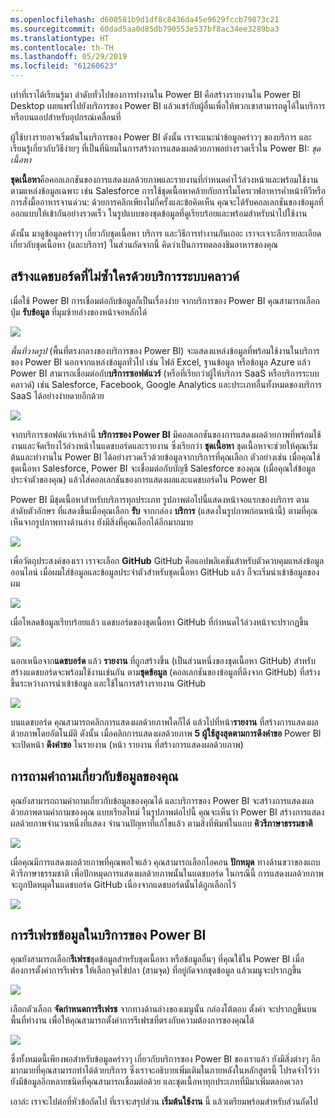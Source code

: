 ```yaml
---
ms.openlocfilehash: d600581b9d1df8c8436da45e9629fccb79873c21
ms.sourcegitcommit: 60dad5aa0d85db790553e537bf8ac34ee3289ba3
ms.translationtype: HT
ms.contentlocale: th-TH
ms.lasthandoff: 05/29/2019
ms.locfileid: "61260623"
---
```

เท่าที่เราได้เรียนรู้มา ลำดับทั่วไปของการทำงานใน Power BI คือสร้างรายงานใน Power BI Desktop เผยแพร่ไปยังบริการของ Power BI แล้วแชร์กับผู้อื่นเพื่อให้พวกเขาสามารถดูได้ในบริการหรือบนแอปสำหรับอุปกรณ์เคลื่อนที่

ผู้ใช้บางรายอาจเริ่มต้นในบริการของ Power BI ดังนั้น เราจะแนะนำข้อมูลคร่าวๆ ของบริการ และเรียนรู้เกี่ยวกับวิธีง่ายๆ ที่เป็นที่นิยมในการสร้างการแสดงผลด้วยภาพอย่างรวดเร็วใน Power BI: *ชุดเนื้อหา*

**ชุดเนื้อหา**คือคอลเลกชันของการแสดงผลด้วยภาพและรายงานที่กำหนดค่าไว้ล่วงหน้าและพร้อมใช้งานตามแหล่งข้อมูลเฉพาะ เช่น Salesforce การใช้ชุดเนื้อหาคล้ายกับการไมโครเวฟอาหารค่ำหน้าทีวีหรือการสั่งมื้ออาหารจานด่วน: ด้วยการคลิกเพียงไม่กี่ครั้งและข้อคิดเห็น คุณจะได้รับคอลเลกชันของข้อมูลที่ออกแบบให้เข้ากันอย่างรวดเร็ว ในรูปแบบของชุดข้อมูลที่ดูเรียบร้อยและพร้อมสำหรับนำไปใช้งาน

ดังนั้น มาดูข้อมูลคร่าวๆ เกี่ยวกับชุดเนื้อหา บริการ และวิธีการทำงานกันเถอะ เราจะเจาะลึกรายละเอียดเกี่ยวกับชุดเนื้อหา (และบริการ) ในส่วนถัดจากนี้ คิดว่าเป็นการทดลองชิมอาหารของคุณ

## <a name="create-out-of-the-box-dashboards-with-cloud-services"></a>สร้างแดชบอร์ดที่ไม่ซ้ำใครด้วยบริการระบบคลาวด์
เมื่อใช้ Power BI การเชื่อมต่อกับข้อมูลก็เป็นเรื่องง่าย จากบริการของ Power BI คุณสามารถเลือกปุ่ม **รับข้อมูล** ที่มุมซ้ายล่างของหน้าจอหลักได้

![](media/0-3-dashboards-cloud-services/c0a3_1.png)

*พื้นที่วาดรูป* (พื้นที่ตรงกลางของบริการของ Power BI) จะแสดงแหล่งข้อมูลที่พร้อมใช้งานในบริการของ Power BI นอกจากแหล่งข้อมูลทั่วไป เช่น ไฟล์ Excel, ฐานข้อมูล หรือข้อมูล Azure แล้ว Power BI สามารถเชื่อมต่อกับ**บริการซอฟต์แวร์** (หรือที่เรียกว่าผู้ให้บริการ SaaS หรือบริการระบบคลาวด์) เช่น Salesforce, Facebook, Google Analytics และประเภทอื่นทั้งหมดของบริการ SaaS ได้อย่างง่ายดายอีกด้วย

![](media/0-3-dashboards-cloud-services/c0a3_2.png)

จากบริการซอฟต์แวร์เหล่านี้ **บริการของ Power BI** มีคอลเลกชันของการแสดงผลด้วยภาพที่พร้อมใช้งานและจัดเรียงไว้ล่วงหน้าในแดชบอร์ดและรายงาน ซึ่งเรียกว่า **ชุดเนื้อหา** ชุดเนื้อหาจะช่วยให้คุณเริ่มต้นและทำงานใน Power BI ได้อย่างรวดเร็วด้วยข้อมูลจากบริการที่คุณเลือก ตัวอย่างเช่น เมื่อคุณใช้ชุดเนื้อหา Salesforce, Power BI จะเชื่อมต่อกับบัญชี Salesforce ของคุณ (เมื่อคุณใส่ข้อมูลประจำตัวของคุณ) แล้วใส่คอลเลกชันของการแสดงผลและแดชบอร์ดใน Power BI

Power BI มีชุดเนื้อหาสำหรับบริการทุกประเภท รูปภาพต่อไปนี้แสดงหน้าจอแรกของบริการ ตามลำดับตัวอักษร ที่แสดงขึ้นเมื่อคุณเลือก **รับ** จากกล่อง **บริการ** (แสดงในรูปภาพก่อนหน้านี้) ตามที่คุณเห็นจากรูปภาพทางด้านล่าง ยังมีสิ่งที่คุณเลือกได้อีกมากมาย

![](media/0-3-dashboards-cloud-services/c0a3_3.png)

เพื่อวัตถุประสงค์ของเรา เราจะเลือก **GitHub** GitHub คือแอปพลิเคชันสำหรับตัวควบคุมแหล่งข้อมูลออนไลน์ เมื่อผมใส่ข้อมูลและข้อมูลประจำตัวสำหรับชุดเนื้อหา GitHub แล้ว ก็จะเริ่มนำเข้าข้อมูลของผม

![](media/0-3-dashboards-cloud-services/c0a3_4.png)

เมื่อโหลดข้อมูลเรียบร้อยแล้ว แดชบอร์ดของชุดเนื้อหา GitHub ที่กำหนดไว้ล่วงหน้าจะปรากฏขึ้น

![](media/0-3-dashboards-cloud-services/c0a3_5.png)

นอกเหนือจาก**แดชบอร์ด** แล้ว **รายงาน** ที่ถูกสร้างขึ้น (เป็นส่วนหนึ่งของชุดเนื้อหา GitHub) สำหรับสร้างแดชบอร์ดจะพร้อมใช้งานเช่นกัน ตาม**ชุดข้อมูล** (คอลเลกชันของข้อมูลที่ดึงจาก GitHub) ที่สร้างขึ้นระหว่างการนำเข้าข้อมูล และใช้ในการสร้างรายงาน GitHub

![](media/0-3-dashboards-cloud-services/c0a3_6.png)

บนแดชบอร์ด คุณสามารถคลิกการแสดงผลด้วยภาพใดก็ได้ แล้วไปที่หน้า**รายงาน** ที่สร้างการแสดงผลด้วยภาพโดยอัตโนมัติ ดังนั้น เมื่อคลิกการแสดงผลด้วยภาพ **5 ผู้ใช้สูงสุดตามการดึงคำขอ** Power BI จะเปิดหน้า **ดึงคำขอ** ในรายงาน (หน้า รายงาน ที่สร้างการแสดงผลด้วยภาพ)

## <a name="asking-questions-of-your-data"></a>การถามคำถามเกี่ยวกับข้อมูลของคุณ
คุณยังสามารถถามคำถามเกี่ยวกับข้อมูลของคุณได้ และบริการของ Power BI จะสร้างการแสดงผลด้วยภาพตามคำถามของคุณ แบบเรียลไทม์ ในรูปภาพต่อไปนี้ คุณจะเห็นว่า Power BI สร้างการแสดงผลด้วยภาพจำนวนหนึ่งที่แสดง จำนวนปัญหาที่แก้ไขแล้ว ตามสิ่งที่พิมพ์ในแถบ **คิวรีภาษาธรรมชาติ**

![](media/0-3-dashboards-cloud-services/c0a3_7.png)

เมื่อคุณมีการแสดงผลด้วยภาพที่คุณพอใจแล้ว คุณสามารถเลือกไอคอน **ปักหมุด** ทางด้านขวาของแถบ คิวรีภาษาธรรมชาติ เพื่อปักหมุดการแสดงผลด้วยภาพนั้นในแดชบอร์ด ในกรณีนี้ การแสดงผลด้วยภาพจะถูกปัดหมุดในแดชบอร์ด GitHub เนื่องจากแดชบอร์ดนั้นได้ถูกเลือกไว้

![](media/0-3-dashboards-cloud-services/c0a3_8.png)

## <a name="refreshing-data-in-the-power-bi-service"></a>การรีเฟรชข้อมูลในบริการของ Power BI
คุณยังสามารถเลือก**รีเฟรช**ชุดข้อมูลสำหรับชุดเนื้อหา หรือข้อมูลอื่นๆ ที่คุณใช้ใน Power BI เมื่อต้องการตั้งค่าการรีเฟรช ให้เลือกจุดไข่ปลา (สามจุด) ที่อยู่ถัดจากชุดข้อมูล แล้วเมนูจะปรากฏขึ้น

![](media/0-3-dashboards-cloud-services/c0a3_9.png)

เลือกตัวเลือก **จัดกำหนดการรีเฟรช** จากทางด้านล่างของเมนูนั้น กล่องโต้ตอบ ตั้งค่า จะปรากฏขึ้นบนพื้นที่ทำงาน เพื่อให้คุณสามารถตั้งค่าการรีเฟรชที่ตรงกับความต้องการของคุณได้

![](media/0-3-dashboards-cloud-services/c0a3_10.png)

ซึ่งทั้งหมดนี้เพียงพอสำหรับข้อมูลคร่าวๆ เกี่ยวกับบริการของ Power BI ของเราแล้ว ยังมีสิ่งต่างๆ อีกมากมายที่คุณสามารถทำได้ด้วยบริการ ซึ่งเราจะอธิบายเพิ่มเติมในภายหลังในหลักสูตรนี้ โปรดจำไว้ว่ายังมีข้อมูลอีกหลายชนิดที่คุณสามารถเชื่อมต่อด้วย และชุดเนื้อหาทุกประเภทที่มีมาเพิ่มตลอดเวลา

เอาล่ะ เราจะไปต่อที่หัวข้อถัดไป ที่เราจะสรุปส่วน **เริ่มต้นใช้งาน** นี้ แล้วเตรียมพร้อมสำหรับส่วนถัดไป

